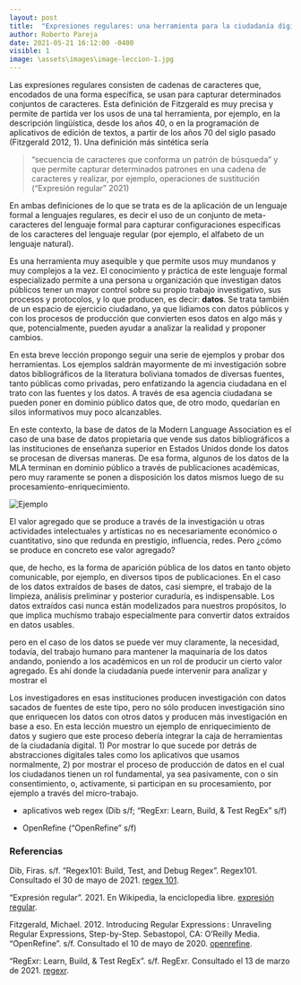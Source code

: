 ```yaml
---
layout: post
title:  "Expresiones regulares: una herramienta para la ciudadanía digital"
author: Roberto Pareja
date: 2021-05-21 16:12:00 -0400
visible: 1
image: \assets\images\image-leccion-1.jpg
---
```

Las expresiones regulares consisten de cadenas de caracteres que, encodados de una forma específica, se usan para capturar determinados conjuntos de caracteres. Esta definición de Fitzgerald es muy precisa y permite de partida ver los usos de una tal herramienta, por ejemplo, en la descripción lingüística, desde los años 40, o en la programación de aplicativos de edición de textos, a partir de los años 70 del siglo pasado (Fitzgerald 2012, 1). Una definición más sintética sería 

>“secuencia de caracteres que conforma un patrón de búsqueda” y que permite capturar determinados patrones en una cadena de caracteres y realizar, por ejemplo, operaciones de sustitución (“Expresión regular” 2021)

En ambas definiciones de lo que se trata es de la aplicación de un lenguaje formal a lenguajes regulares, es decir el uso de un conjunto de meta-caracteres del lenguaje formal para capturar configuraciones específicas de los caracteres del lenguaje regular (por ejemplo, el alfabeto de un lenguaje natural). 

Es una herramienta muy asequible y que permite usos muy mundanos y muy complejos a la vez.
El conocimiento y práctica de este lenguaje formal especializado permite a una persona u organización que investigan datos públicos tener un mayor control sobre su propio trabajo investigativo, sus procesos y protocolos, y lo que producen, es decir: **datos**. Se trata también de un espacio de ejercicio ciudadano, ya que lidiamos con datos públicos y con los procesos de producción que convierten esos datos en algo más y que, potencialmente, pueden ayudar a analizar la realidad y proponer cambios. 

En esta breve lección propongo seguir una serie de ejemplos y probar dos herramientas. Los ejemplos saldrán mayormente de mi investigación sobre datos bibliográficos de la literatura boliviana tomados de diversas fuentes, tanto públicas como privadas, pero enfatizando la agencia ciudadana en el trato con las fuentes y los datos. A través de esa agencia ciudadana se pueden poner en dominio público datos que, de otro modo, quedarían en silos informativos muy poco alcanzables. 

En este contexto, la base de datos de la Modern Language Association es el caso de una base de datos propietaria que vende sus datos bibliográficos a las instituciones de enseñanza superior en Estados Unidos donde los datos se procesan de diversas maneras. De esa forma, algunos de los datos de la MLA terminan en dominio público a través de publicaciones académicas, pero muy raramente se ponen a disposición los datos mismos luego de su procesamiento-enriquecimiento. 

![Ejemplo](\assets\images\image-leccion-1.jpg)

El valor agregado que se produce a través de la investigación u otras actividades intelectuales y artísticas no es necesariamente económico o cuantitativo, sino que redunda en prestigio, influencia, redes. Pero ¿cómo se produce en concreto ese valor agregado? 

que, de hecho, es la forma de aparición pública de los datos en tanto objeto comunicable, por ejemplo, en diversos tipos de publicaciones. En el caso de los datos extraídos de bases de datos, casi siempre, el trabajo de la limpieza, análisis preliminar y posterior curaduría, es indispensable. Los datos extraídos casi nunca están modelizados para nuestros propósitos, lo que implica muchísmo trabajo especialmente para convertir datos extraídos en datos usables. 

pero en el caso de los datos se puede ver muy claramente, la necesidad, todavía, del trabajo humano para mantener la maquinaria de los datos andando, poniendo a los académicos en un rol de producir un cierto valor agregado. Es ahí donde la ciudadanía puede intervenir para analizar y mostrar el 

Los investigadores en esas instituciones producen investigación con datos sacados de fuentes de este tipo, pero no sólo producen investigación sino que enriquecen los datos con otros datos y producen más investigación en base a eso. En esta lección muestro un ejemplo de enriquecimiento de datos y sugiero que este proceso debería integrar la caja de herramientas de la ciudadanía digital. 1) Por mostrar lo que sucede por detrás de abstracciones digitales tales como los aplicativos que usamos normalmente, 2) por mostrar el proceso de producción de datos en el cual los ciudadanos tienen un rol fundamental, ya sea pasivamente, con o sin consentimiento, o, activamente, si participan en su procesamiento, por ejemplo a través del micro-trabajo.

- aplicativos web regex
(Dib s/f; “RegExr: Learn, Build, & Test RegEx” s/f)

- OpenRefine
(“OpenRefine” s/f)


### Referencias

Dib, Firas. s/f. “Regex101: Build, Test, and Debug Regex”. Regex101. Consultado el 30 de mayo de 2021. [regex 101](https://regex101.com).

“Expresión regular”. 2021. En Wikipedia, la enciclopedia libre. [expresión regular](https://es.wikipedia.org/w/index.php?title=Expresi%C3%B3n_regular&oldid=134224430).

Fitzgerald, Michael. 2012. Introducing Regular Expressions : Unraveling Regular Expressions, Step-by-Step. Sebastopol, CA: O’Reilly Media.
“OpenRefine”. s/f. Consultado el 10 de mayo de 2020. [openrefine](https://openrefine.org/).

“RegExr: Learn, Build, & Test RegEx”. s/f. RegExr. Consultado el 13 de marzo de 2021. [regexr](https://regexr.com/).